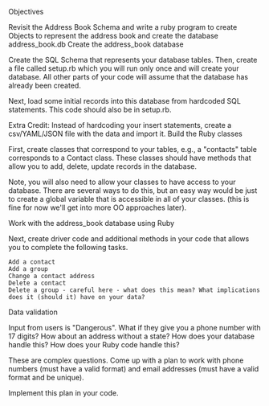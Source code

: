 Objectives

Revisit the Address Book Schema and write a ruby program to create Objects to represent the address book and create the database address_book.db
Create the address_book database

Create the SQL Schema that represents your database tables. Then, create a file called setup.rb which you will run only once and will create your database. All other parts of your code will assume that the database has already been created.

Next, load some initial records into this database from hardcoded SQL statements. This code should also be in setup.rb.

Extra Credit: Instead of hardcoding your insert statements, create a csv/YAML/JSON file with the data and import it.
Build the Ruby classes

First, create classes that correspond to your tables, e.g., a "contacts" table corresponds to a Contact class. These classes should have methods that allow you to add, delete, update records in the database. 

Note, you will also need to allow your classes to have access to your database. There are several ways to do this, but an easy way would be just to create a global variable that is accessible in all of your classes. (this is fine for now we'll get into more OO approaches later).

Work with the address_book database using Ruby

Next, create driver code and additional methods in your code that allows you to complete the following tasks.

    Add a contact
    Add a group
    Change a contact address
    Delete a contact
    Delete a group - careful here - what does this mean? What implications does it (should it) have on your data?

Data validation

Input from users is "Dangerous". What if they give you a phone number with 17 digits? How about an address without a state? How does your database handle this? How does your Ruby code handle this?

These are complex questions. Come up with a plan to work with phone numbers (must have a valid format) and email addresses (must have a valid format and be unique).

Implement this plan in your code. 